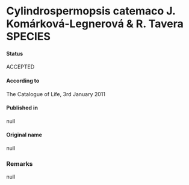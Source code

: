 Cylindrospermopsis catemaco J. Komárková-Legnerová & R. Tavera SPECIES
=======

#### Status
ACCEPTED

#### According to
The Catalogue of Life, 3rd January 2011

#### Published in
null

#### Original name
null

### Remarks
null